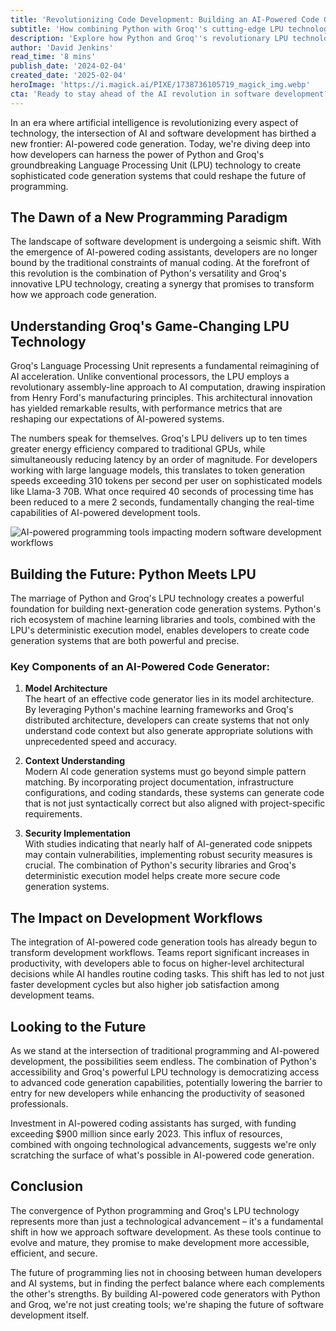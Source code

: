 ```yaml
---
title: 'Revolutionizing Code Development: Building an AI-Powered Code Generator with Python and Groq'
subtitle: 'How combining Python with Groq''s cutting-edge LPU technology is reshaping the future of automated programming'
description: 'Explore how Python and Groq''s revolutionary LPU technology are transforming code development through AI-powered generation systems. Learn about the groundbreaking performance improvements, key architectural components, and the impact on modern development workflows in this comprehensive analysis of the future of programming.'
author: 'David Jenkins'
read_time: '8 mins'
publish_date: '2024-02-04'
created_date: '2025-02-04'
heroImage: 'https://i.magick.ai/PIXE/1738736105719_magick_img.webp'
cta: 'Ready to stay ahead of the AI revolution in software development? Follow us on LinkedIn for the latest insights on AI-powered programming tools and transformative tech innovations that are reshaping the developer landscape!'
---
```


In an era where artificial intelligence is revolutionizing every aspect of technology, the intersection of AI and software development has birthed a new frontier: AI-powered code generation. Today, we're diving deep into how developers can harness the power of Python and Groq's groundbreaking Language Processing Unit (LPU) technology to create sophisticated code generation systems that could reshape the future of programming.

## The Dawn of a New Programming Paradigm

The landscape of software development is undergoing a seismic shift. With the emergence of AI-powered coding assistants, developers are no longer bound by the traditional constraints of manual coding. At the forefront of this revolution is the combination of Python's versatility and Groq's innovative LPU technology, creating a synergy that promises to transform how we approach code generation.

## Understanding Groq's Game-Changing LPU Technology

Groq's Language Processing Unit represents a fundamental reimagining of AI acceleration. Unlike conventional processors, the LPU employs a revolutionary assembly-line approach to AI computation, drawing inspiration from Henry Ford's manufacturing principles. This architectural innovation has yielded remarkable results, with performance metrics that are reshaping our expectations of AI-powered systems.

The numbers speak for themselves. Groq's LPU delivers up to ten times greater energy efficiency compared to traditional GPUs, while simultaneously reducing latency by an order of magnitude. For developers working with large language models, this translates to token generation speeds exceeding 310 tokens per second per user on sophisticated models like Llama-3 70B. What once required 40 seconds of processing time has been reduced to a mere 2 seconds, fundamentally changing the real-time capabilities of AI-powered development tools.

![AI-powered programming tools impacting modern software development workflows](https://i.magick.ai/PIXE/1738736105723_magick_img.webp)

## Building the Future: Python Meets LPU

The marriage of Python and Groq's LPU technology creates a powerful foundation for building next-generation code generation systems. Python's rich ecosystem of machine learning libraries and tools, combined with the LPU's deterministic execution model, enables developers to create code generation systems that are both powerful and precise.

### Key Components of an AI-Powered Code Generator:

1. **Model Architecture**  
   The heart of an effective code generator lies in its model architecture. By leveraging Python's machine learning frameworks and Groq's distributed architecture, developers can create systems that not only understand code context but also generate appropriate solutions with unprecedented speed and accuracy.

2. **Context Understanding**  
   Modern AI code generation systems must go beyond simple pattern matching. By incorporating project documentation, infrastructure configurations, and coding standards, these systems can generate code that is not just syntactically correct but also aligned with project-specific requirements.

3. **Security Implementation**  
   With studies indicating that nearly half of AI-generated code snippets may contain vulnerabilities, implementing robust security measures is crucial. The combination of Python's security libraries and Groq's deterministic execution model helps create more secure code generation systems.

## The Impact on Development Workflows

The integration of AI-powered code generation tools has already begun to transform development workflows. Teams report significant increases in productivity, with developers able to focus on higher-level architectural decisions while AI handles routine coding tasks. This shift has led to not just faster development cycles but also higher job satisfaction among development teams.

## Looking to the Future

As we stand at the intersection of traditional programming and AI-powered development, the possibilities seem endless. The combination of Python's accessibility and Groq's powerful LPU technology is democratizing access to advanced code generation capabilities, potentially lowering the barrier to entry for new developers while enhancing the productivity of seasoned professionals.

Investment in AI-powered coding assistants has surged, with funding exceeding $900 million since early 2023. This influx of resources, combined with ongoing technological advancements, suggests we're only scratching the surface of what's possible in AI-powered code generation.

## Conclusion

The convergence of Python programming and Groq's LPU technology represents more than just a technological advancement – it's a fundamental shift in how we approach software development. As these tools continue to evolve and mature, they promise to make development more accessible, efficient, and secure.

The future of programming lies not in choosing between human developers and AI systems, but in finding the perfect balance where each complements the other's strengths. By building AI-powered code generators with Python and Groq, we're not just creating tools; we're shaping the future of software development itself.